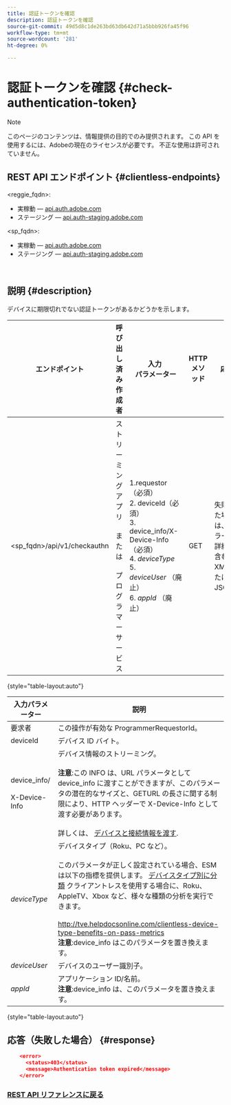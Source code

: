 ```yaml
---
title: 認証トークンを確認
description: 認証トークンを確認
source-git-commit: 49d5d8c1de263bd63db642d71a5bbb926fa45f96
workflow-type: tm+mt
source-wordcount: '281'
ht-degree: 0%

---
```



# 認証トークンを確認 {#check-authentication-token}

>[!NOTE]
>
>このページのコンテンツは、情報提供の目的でのみ提供されます。 この API を使用するには、Adobeの現在のライセンスが必要です。 不正な使用は許可されていません。

## REST API エンドポイント {#clientless-endpoints}

&lt;reggie_fqdn>:

* 実稼動 — [api.auth.adobe.com](http://api.auth.adobe.com/)
* ステージング — [api.auth-staging.adobe.com](http://api.auth-staging.adobe.com/)

&lt;sp_fqdn>:

* 実稼動 — [api.auth.adobe.com](http://api.auth.adobe.com/)
* ステージング — [api.auth-staging.adobe.com](http://api.auth-staging.adobe.com/)

</br>

## 説明 {#description}

デバイスに期限切れでない認証トークンがあるかどうかを示します。

| エンドポイント | 呼び出し済み  </br>作成者 | 入力   </br>パラメーター | HTTP  </br>メソッド | 応答 | HTTP  </br>応答 |
| --- | --- | --- | --- | --- | --- |
| &lt;sp_fqdn>/api/v1/checkauthn | ストリーミングアプリ</br></br>または</br></br>プログラマーサービス | 1.requestor （必須）</br>2.  deviceId（必須）</br>3.  device_info/X-Device-Info （必須）</br>4.  _deviceType_ </br>5.  _deviceUser_ （廃止）</br>6.  _appId_ （廃止） | GET | 失敗した場合は、エラーの詳細を含む XML または JSON。 | 200 — 成功   </br>403 — 成功なし |

{style=&quot;table-layout:auto&quot;}


| 入力パラメーター | 説明 |
| --- | --- |
| 要求者 | この操作が有効な ProgrammerRequestorId。 |
| deviceId | デバイス ID バイト。 |
| device_info/</br></br>X-Device-Info | デバイス情報のストリーミング。</br></br>**注意**:この INFO は、URL パラメータとして device_info に渡すことができますが、このパラメータの潜在的なサイズと、GETURL の長さに関する制限により、HTTP ヘッダーで X-Device-Info として渡す必要があります。 </br></br>詳しくは、 [デバイスと接続情報を渡す](http://tve.helpdocsonline.com/passing-device-information). |
| _deviceType_ | デバイスタイプ（Roku、PC など）。</br></br>このパラメータが正しく設定されている場合、ESM は以下の指標を提供します。 [デバイスタイプ別に分類](http://tve.helpdocsonline.com/esm-overview$clientless_device_type) クライアントレスを使用する場合に、Roku、AppleTV、Xbox など、様々な種類の分析を実行できます。</br></br>http://tve.helpdocsonline.com/clientless-device-type-benefits-on-pass-metrics </br>**注意**:device_info はこのパラメータを置き換えます。 |
| _deviceUser_ | デバイスのユーザー識別子。 |
| _appId_ | アプリケーション ID/名前。</br>**注意**:device_info は、このパラメータを置き換えます。 |

{style=&quot;table-layout:auto&quot;}


## 応答（失敗した場合） {#response}

```JSON
    <error>
      <status>403</status>
      <message>Authentication token expired</message>
    </error>
```

### [REST API リファレンスに戻る](http://tve.helpdocsonline.com/rest-api-reference)
